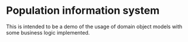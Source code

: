 # Population information system

This is intended to be a demo of the usage of domain object models with some business logic implemented.
